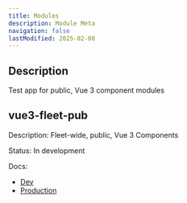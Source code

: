 ```yaml
---
title: Modules
description: Module Meta
navigation: false
lastModified: 2025-02-08
---
```


## Description

Test app for public, Vue 3 component modules

## vue3-fleet-pub

Description: Fleet-wide, public, Vue 3 Components

Status: In development

Docs: 

- [Dev](/home/anne/devy/modules/vue3-fleet-pub/content/docs)
- [Production](https://annebrown.ca/docs/modules/vue3-fleet-pub)







